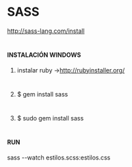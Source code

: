 # SASS
http://sass-lang.com/install
#
#### INSTALACIÓN WINDOWS
1) instalar ruby ->http://rubyinstaller.org/
#
2) $ gem install sass
#
3) $ sudo gem install sass

#
#### RUN
sass --watch estilos.scss:estilos.css
#
```css


```
